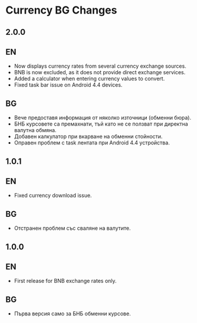 Currency BG Changes
===================

## 2.0.0

## EN
  * Now displays currency rates from several currency exchange sources.
  * BNB is now excluded, as it does not provide direct exchange services.
  * Added a calculator when entering currency values to convert.
  * Fixed task bar issue on Android 4.4 devices.

## BG
  * Вече предоставя информация от няколко източници (обменни бюра).
  * БНБ курсовете са премахнати, тъй като не се ползват при директна валутна обмяна.
  * Добавен калкулатор при вкарване на обменни стойности.
  * Оправен проблем с task лентата при Android 4.4 устройства.

## 1.0.1

## EN
  * Fixed currency download issue.

## BG
  * Отстранен проблем със сваляне на валутите.


## 1.0.0

## EN
  * First release for BNB exchange rates only.

## BG
  * Първа версия само за БНБ обменни курсове.
